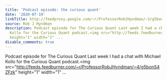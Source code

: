```yaml
---
title: 'Podcast episode: the curious quant'
date: '2020-07-19'
linkTitle: http://feedproxy.google.com/~r/ProfessorRobJHyndman/~3/g5bonS4ZFzk/
source: Rob J Hyndman
description: Podcast episode for The Curious Quant Last week I had a chat with Michael
  Kollo for the Curious Quant podcast.<img src="http://feeds.feedburner.com/~r/ProfessorRobJHyndman/~4/g5bonS4ZFzk"
  height="1" width="1" ...
disable_comments: true
---
```

Podcast episode for The Curious Quant Last week I had a chat with Michael Kollo for the Curious Quant podcast.<img src="http://feeds.feedburner.com/~r/ProfessorRobJHyndman/~4/g5bonS4ZFzk" height="1" width="1" ...